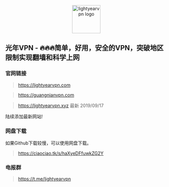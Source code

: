 <p align="center">
<img alt="lightyearvpn logo" src="https://www.lightyearvpn.com/logo.png" width="88">
</p>

## 光年VPN - 🔥🔥🔥简单，好用，安全的VPN，突破地区限制实现翻墙和科学上网

### 官网链接

> https://lightyearvpn.com

> https://guangnianvpn.com

> https://lightyearvpn.xyz 最新 2019/09/17 

陆续添加最新网站!

### 网盘下载
如果Github下载较慢，可以使用网盘下载。

> https://ciaociao.tk/s/haXyeDFfuwkZG2Y

### 电报群 

> https://t.me/lightyearvpn
